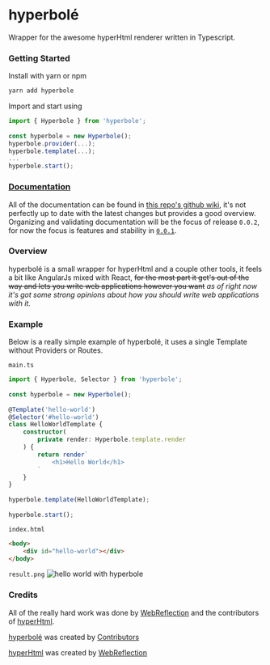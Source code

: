 # hyperbolé

Wrapper for the awesome hyperHtml renderer written in Typescript.

### Getting Started

Install with yarn or npm​

```bash
yarn add hyperbole
```

Import and start using

```ts
import { Hyperbole } from 'hyperbole';
​
const hyperbole = new Hyperbole();
hyperbole.provider(...);
hyperbole.template(...);
...
hyperbole.start();
```


### [Documentation](https://github.com/8eecf0d2/hyperbole/wiki)

All of the documentation can be found in [this repo's github wiki](https://github.com/8eecf0d2/hyperbole/wiki), it's not perfectly up to date with the latest changes but provides a good overview. Organizing and validating documentation will be the focus of release `0.0.2`, for now the focus is features and stability in [`0.0.1`](https://github.com/8eecf0d2/hyperbole/projects/1).

### Overview

hyperbolé is a small wrapper for hyperHtml and a couple other tools, it feels a bit like AngularJs mixed with React, ~~for the most part it get's out of the way and lets you write web applications however you want~~ _as of right now it's got some strong opinions about how you should write web applications with it._

### Example

Below is a really simple example of hyperbolé, it uses a single Template without Providers or Routes.

`main.ts`
```ts
import { Hyperbole, Selector } from 'hyperbole';
​
const hyperbole = new Hyperbole();
​
@Template('hello-world')
@Selector('#hello-world')
class HelloWorldTemplate {
    constructor(
        private render: Hyperbole.template.render
    ) {
        return render`
            <h1>Hello World</h1>
        `
    }
}
​
hyperbole.template(HelloWorldTemplate);
​
hyperbole.start();
```

`index.html`
```html
<body>
    <div id="hello-world"></div>
</body>
```

`result.png`
![hello world with hyperbole](https://i.imgur.com/Yu7GYaK.png)

### Credits

All of the really hard work was done by [WebReflection](https://github.com/WebReflection) and the contributors of [hyperHtml](https://github.com/WebReflection/hyperHtml/graphs/contributors).

[hyperbolé](https://github.com/8eecf0d2/hyperbole) was created by [Contributors](https://github.com/8eecf0d2/hyperbole/graphs/contributors)

[hyperHtml](https://github.com/WebReflection/hyperHtml) was created by [WebReflection](https://github.com/WebReflection)
